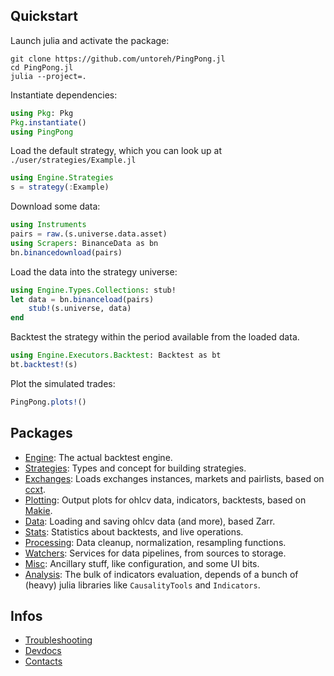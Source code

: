 ## Quickstart

Launch julia and activate the package:

```shell
git clone https://github.com/untoreh/PingPong.jl
cd PingPong.jl
julia --project=.
```

Instantiate dependencies:

```julia
using Pkg: Pkg
Pkg.instantiate()
using PingPong
```

Load the default strategy, which you can look up at `./user/strategies/Example.jl`

```julia
using Engine.Strategies
s = strategy(:Example)
```

Download some data:

```julia
using Instruments
pairs = raw.(s.universe.data.asset)
using Scrapers: BinanceData as bn
bn.binancedownload(pairs)
```

Load the data into the strategy universe:

```julia
using Engine.Types.Collections: stub!
let data = bn.binanceload(pairs)
    stub!(s.universe, data)
end
```

Backtest the strategy within the period available from the loaded data.

```julia
using Engine.Executors.Backtest: Backtest as bt
bt.backtest!(s)
```

Plot the simulated trades:

```julia
PingPong.plots!()

```

## Packages

- [Engine](./engine/engine.md): The actual backtest engine.
- [Strategies](./strategy.md): Types and concept for building strategies.
- [Exchanges](./exchanges.md): Loads exchanges instances, markets and pairlists, based on [ccxt](https://docs.ccxt.com/en/latest/manual.html).
- [Plotting](./plotting.md): Output plots for ohlcv data, indicators, backtests, based on [Makie](https://github.com/MakieOrg/Makie.jl).
- [Data](./data.md): Loading and saving ohlcv data (and more), based Zarr.
- [Stats](./stats.md): Statistics about backtests, and live operations.
- [Processing](./processing.md): Data cleanup, normalization, resampling functions.
- [Watchers](./watchers/watchers.md): Services for data pipelines, from sources to storage.
- [Misc](./misc.md): Ancillary stuff, like configuration, and some UI bits.
- [Analysis](./analysis.md): The bulk of indicators evaluation, depends of a bunch of (heavy) julia libraries like `CausalityTools` and `Indicators`.

## Infos

- [Troubleshooting](./troubleshooting.md)
- [Devdocs](./devdocs.md)
- [Contacts](./contacts.md)
